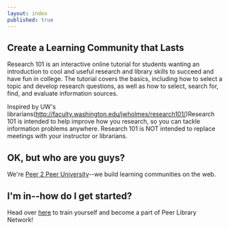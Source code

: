 ```yaml
---
layout: index
published: true
---
```


## Create a Learning Community that Lasts

Research 101 is an interactive online tutorial for students wanting an introduction to cool and useful research and library skills to succeed and have fun in college. The tutorial covers the basics, including how to select a topic and develop research questions, as well as how to select, search for, find, and evaluate information sources.

Inspired by UW's librarians(http://faculty.washington.edu/jwholmes/research101/)Research 101 is intended to help improve how you research, so you can tackle information problems anywhere. Research 101 is NOT intended to replace meetings with your instructor or librarians.
		
## OK, but who are you guys?

We're [Peer 2 Peer University](http://p2pu.org)--we build learning communities
on the web. 

			
## I'm in--how do I get started?
Head over [here]({{site.baseurl}}/modules/start/about-this-course/) to train yourself and become a part of Peer Library Network!

